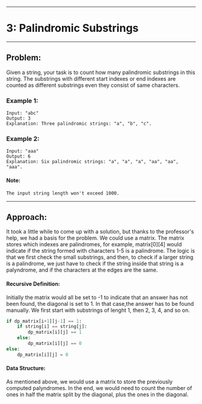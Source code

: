 ***
# 3: Palindromic Substrings
***

## Problem:

Given a string, your task is to count how many palindromic substrings in this string.
The substrings with different start indexes or end indexes are counted as different substrings even they consist of same characters.

### Example 1:

    Input: "abc"
    Output: 3
    Explanation: Three palindromic strings: "a", "b", "c".

### Example 2:

    Input: "aaa"
    Output: 6
    Explanation: Six palindromic strings: "a", "a", "a", "aa", "aa", "aaa".

#### Note:

    The input string length won't exceed 1000.

***

## Approach:

It took a little while to come up with a solution, but thanks to the professor's help, we had a basis for the problem. We could use a matrix. The matrix stores which indexes are palindromes, for example, matrix[0][4] would indicate if the string formed with characters 1-5 is a palindrome. The logic is that we first check the small substrings, and then, to check if a larger string is a palindrome, we just have to check if the string inside that string is a palyndrome, and if the characters at the edges are the same. 


#### Recursive Definition:
Initially the matrix would all be set to -1 to indicate that an answer has not been found, the diagonal is set to 1. In that case,the answer has to be found manually. We first start with substrings of lenght 1, then 2, 3, 4, and so on. 

```python
if dp_matrix[i+1][j-1] == 1:
    if string[i] == string[j]:
        dp_matrix[i][j] == 1
    else:
        dp_matrix[i][j] == 0
else:
    dp_matrix[i][j] = 0 
```

#### Data Structure:

As mentioned above, we would use a matrix to store the previously computed palyndromes. In the end, we would need to count the number of ones in half the matrix split by the diagonal, plus the ones in the diagonal. 
    
